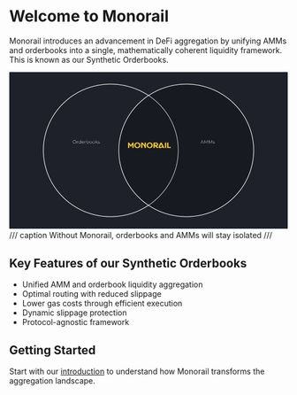 # Welcome to Monorail

Monorail introduces an advancement in DeFi aggregation by unifying AMMs and orderbooks into a single, mathematically coherent liquidity framework. This is known as our Synthetic Orderbooks.

![Monorail venn diagram](assets/amm-ob-venn.png)
/// caption
Without Monorail, orderbooks and AMMs will stay isolated
///

## Key Features of our Synthetic Orderbooks

- Unified AMM and orderbook liquidity aggregation
- Optimal routing with reduced slippage
- Lower gas costs through efficient execution
- Dynamic slippage protection
- Protocol-agnostic framework

## Getting Started

Start with our [introduction](introduction.md) to understand how Monorail transforms the aggregation landscape.

